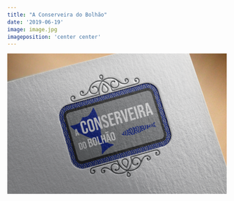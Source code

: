```yaml
---
title: "A Conserveira do Bolhão"
date: '2019-06-19'
image: image.jpg
imageposition: 'center center'
---
```


![image](./image.jpg)
